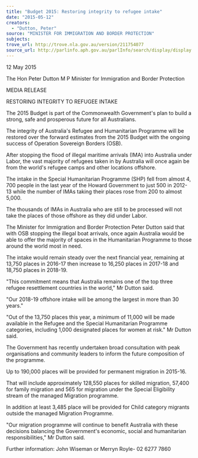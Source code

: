 ```yaml
---
title: "Budget 2015: Restoring integrity to refugee intake"
date: "2015-05-12"
creators:
  - "Dutton, Peter"
source: "MINISTER FOR IMMIGRATION AND BORDER PROTECTION"
subjects:
trove_url: http://trove.nla.gov.au/version/211754077
source_url: http://parlinfo.aph.gov.au/parlInfo/search/display/display.w3p;query=Id%3A%22media/pressrel/3828026%22
---
```


  12 May 2015 

  The Hon Peter Dutton M P  Minister for Immigration and Border Protection 

  MEDIA RELEASE 

  RESTORING INTEGRITY TO REFUGEE INTAKE 

  The 2015 Budget is part of the Commonwealth Government's plan to build a strong, safe and  prosperous future for all Australians. 

  The integrity of Australia's Refugee and Humanitarian Programme will be restored over the  forward estimates from the 2015 Budget with the ongoing success of Operation Sovereign  Borders (OSB). 

  After stopping the flood of illegal maritime arrivals (IMA) into Australia under Labor, the vast  majority of refugees taken in by Australia will once again be from the world's refugee camps and  other locations offshore. 

  The intake in the Special Humanitarian Programme (SHP) fell from almost 4, 700 people in the  last year of the Howard Government to just 500 in 2012-13 while the number of IMAs taking  their places rose from 200 to almost 5,000. 

  The thousands of IMAs in Australia who are still to be processed will not take the places of  those offshore as they did under Labor. 

  The Minister for Immigration and Border Protection Peter Dutton said that with OSB stopping  the illegal boat arrivals, once again Australia would be able to offer the majority of spaces in the  Humanitarian Programme to those around the world most in need. 

  The intake would remain steady over the next financial year, remaining at 13,750 places in  2016-17 then increase to 16,250 places in 2017-18 and 18,750 places in 2018-19. 

  "This commitment means that Australia remains one of the top three refugee resettlement  countries in the world," Mr Dutton said. 

  "Our 2018-19 offshore intake will be among the largest in more than 30 years." 

  "Out of the 13,750 places this year, a minimum of 11,000 will be made available in the Refugee  and the Special Humanitarian Programme categories, including 1,000 designated places for  women at risk." Mr Dutton said. 

  The Government has recently undertaken broad consultation with peak organisations and  community leaders to inform the future composition of the programme. 

  Up to 190,000 places will be provided for permanent migration in 2015-16. 

  That will include approximately 128,550 places for skilled migration, 57,400 for family migration  and 565 for migration under the Special Eligibility stream of the managed Migration programme. 

  In addition at least 3,485 place will be provided for Child category migrants outside the  managed Migration Programme. 

  "Our migration programme will continue to benefit Australia with these decisions balancing the  Government's economic, social and humanitarian responsibilities," Mr Dutton said. 

  Further information: John Wiseman or Merryn Royle- 02 6277 7860 

